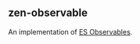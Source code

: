 ## zen-observable

An implementation of [ES Observables](https://github.com/zenparsing/es-observable).
